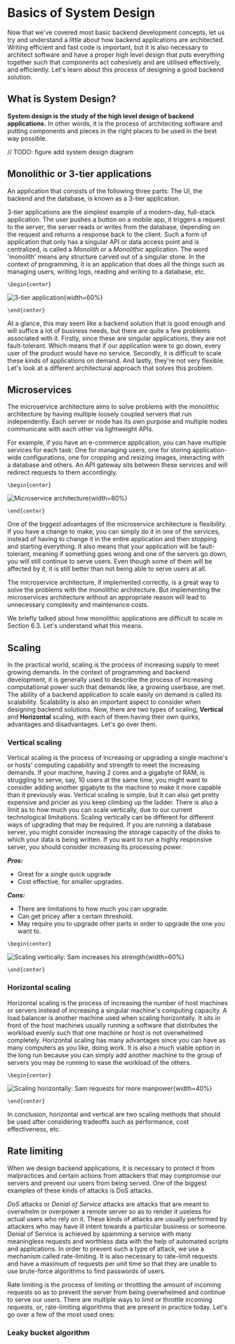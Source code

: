 # Basics of System Design

Now that we've covered most basic backend development concepts, let us try and understand a little about how backend applications are architected. Writing efficient and fast code is important, but it is also necessary to architect software and have a proper high level design that puts everything together such that components act cohesively and are utilised effectively, and efficiently. Let's learn about this process of designing a good backend solution.

## What is System Design?
**System design is the study of the high level design of backend applications.** In other words, it is the process of architecting software and putting components and pieces in the right places to be used in the best way possible.

// TODO: figure add system design diagram

## Monolithic or 3-tier applications
An application that consists of the following three parts: The UI, the backend and the database, is known as a 3-tier application.

3-tier applications are the simplest example of a modern-day, full-stack application. The user pushes a button on a mobile app, it triggers a request to the server, the server reads or writes from the database, depending on the request and returns a response back to the client.
Such a form of application that only has a singular API or data access point and is centralized, is called a *Monolith* or a *Monolithic* application.
The word 'monolith' means any structure carved out of a singular stone. In the context of programming, it is an application that does all the things such as managing users, writing logs, reading and writing to a database, etc.

```{=latex}
\begin{center}
```
![3-tier application](src/book/images/6.1.png){width=60%}
```{=latex}
\end{center}
```

At a glance, this may seem like a backend solution that is good enough and will suffice a lot of business needs, but there are quite a few problems associated with it. Firstly, since these are singular applications, they are not fault-tolerant. Which means that if our application were to go down, every user of the product would have no service. Secondly, it is difficult to scale these kinds of applications on demand. And lastly, they're not very flexible. Let's look at a different architectural approach that solves this problem.

## Microservices
The microservice architecture aims to solve problems with the monolithic architecture by having multiple loosely coupled servers that run independently. Each server or node has its own purpose and multiple nodes communicate with each other via lightweight APIs.

For example, if you have an e-commerce application, you can have multiple services for each task: One for managing users, one for storing application-wide configurations, one for cropping and resizing images, interacting with a database and others. An API gateway sits between these services and will redirect requests to them accordingly.

```{=latex}
\begin{center}
```
![Microservice architecture](src/book/images/6.2.png){width=80%}
```{=latex}
\end{center}
```
One of the biggest advantages of the microservice architecture is flexibility. If you have a change to make, you can simply do it in one of the services, instead of having to change it in the entire application and then stopping and starting everything. It also means that your application will be fault-tolerant, meaning if something goes wrong and one of the servers go down, you will still continue to serve users. Even though some of them will be affected by it, it is still better than not being able to serve users at all.

The microservice architecture, if implemented correctly, is a great way to solve the problems with the monolithic architecture. But implementing the microservices architecture without an appropriate reason will lead to unnecessary complexity and maintenance costs.

We briefly talked about how monolithic applications are difficult to scale in Section 6.3. Let's understand what this means.

## Scaling
In the practical world, scaling is the process of increasing supply to meet growing demands.
In the context of programming and backend development, it is generally used to describe the process of increasing computational power such that demands like, a growing userbase, are met. The ability of a backend application to scale easily on demand is called its scalability. Scalability is also an important aspect to consider when designing backend solutions. Now, there are two types of scaling, **Vertical** and **Horizontal** scaling, with each of them having their own quirks, advantages and disadvantages. Let's go over them.

### Vertical scaling
Vertical scaling is the process of increasing or upgrading a single machine's or hosts' computing capability and strength to meet the increasing demands. If your machine, having 2 cores and a gigabyte of RAM, is struggling to serve, say, 10 users at the same time, you might want to consider adding another gigabyte to the machine to make it more capable than it previously was. Vertical scaling is simple, but it can also get pretty expensive and pricier as you keep climbing up the ladder. There is also a limit as to how much you can scale vertically, due to our current technological limitations. Scaling vertically can be different for different ways of upgrading that may be required. If you are running a database server, you might consider increasing the storage capacity of the disks to which your data is being written. If you want to run a highly responsive server, you should consider increasing its processing power.

***Pros:***

- Great for a single quick upgrade
- Cost effective, for smaller upgrades.

***Cons:***

- There are limitations to how much you can upgrade.
- Can get pricey after a certain threshold.
- May require you to upgrade other parts in order to upgrade the one you want to.


```{=latex}
\begin{center}
```
![Scaling vertically: Sam increases his strength](src/book/images/6.3.png){width=60%}
```{=latex}
\end{center}
```

### Horizontal scaling
Horizontal scaling is the process of increasing the number of host machines or servers instead of increasing a singular machine's computing capacity. A load balancer is another machine used when scaling horizontally. It sits in front of the host machines usually running a software that distributes the workload evenly such that one machine or host is not overwhelmed completely. Horizontal scaling has many advantages since you can have as many computers as you like, doing work. It is also a much viable option in the long run because you can simply add another machine to the group of servers you may be running to ease the workload of the others.

```{=latex}
\begin{center}
```
![Scaling horizontally: Sam requests for more manpower](src/book/images/6.4.png){width=40%}
```{=latex}
\end{center}
```

In conclusion, horizontal and vertical are two scaling methods that should be used after considering tradeoffs such as performance, cost effectiveness, etc.

## Rate limiting
When we design backend applications, it is necessary to protect it from malpractices and certain actions from attackers that may compromise our servers and prevent our users from being served. One of the biggest examples of these kinds of attacks is DoS attacks.

*DoS* attacks or *Denial of Service* attacks are attacks that are meant to overwhelm or overpower a remote server so as to render it useless for actual users who rely on it. These kinds of attacks are usually performed by attackers who may have ill intent towards a particular business or someone. Denial of Service is achieved by spamming a service with many meaningless requests and worthless data with the help of automated scripts and applications. In order to prevent such a type of attack, we use a mechanism called rate-limiting. It is also necessary to rate-limit requests and have a maximum of requests per unit time so that they are unable to use brute-force algorithms to find passwords of users.

Rate limiting is the process of limiting or throttling the amount of incoming requests so as to prevent the server from being overwhelmed and continue to serve our users. There are multiple ways to limit or throttle incoming requests, or, rate-limiting algorithms that are present in practice today. Let's go over a few of the most used ones:

### Leaky bucket algorithm
